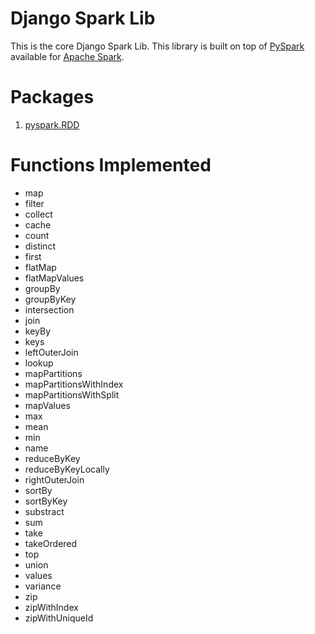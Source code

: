 Django Spark Lib
================

This is the core Django Spark Lib. This library is built on top of [PySpark](https://spark.apache.org/docs/0.9.0/python-programming-guide.html) available for [Apache Spark](http://spark.apache.org/).

Packages
========

1. [pyspark.RDD](http://spark.apache.org/docs/latest/api/python/pyspark.html#pyspark.RDD)

Functions Implemented
=====================

* map
* filter
* collect
* cache
* count
* distinct
* first
* flatMap
* flatMapValues
* groupBy
* groupByKey
* intersection
* join
* keyBy
* keys
* leftOuterJoin
* lookup
* mapPartitions
* mapPartitionsWithIndex
* mapPartitionsWithSplit
* mapValues
* max
* mean
* min
* name
* reduceByKey
* reduceByKeyLocally
* rightOuterJoin
* sortBy
* sortByKey
* substract
* sum
* take
* takeOrdered
* top
* union
* values
* variance
* zip
* zipWithIndex
* zipWithUniqueId